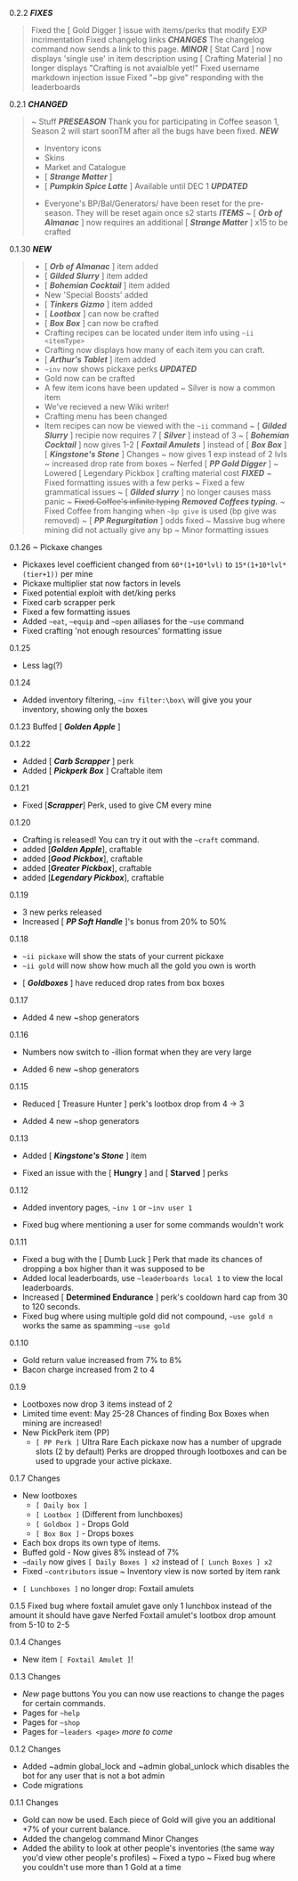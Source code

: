0.2.2
***FIXES***
> Fixed the [ Gold Digger ] issue with items/perks that modify EXP incrimentation
> Fixed changelog links
***CHANGES***
> The changelog command now sends a link to this page.
***MINOR***
> [ Stat Card ] now displays 'single use' in item description
> using [ Crafting Material ] no longer displays "Crafting is not avaialble yet!"
> Fixed username markdown injection issue
> Fixed "~bp give" responding with the leaderboards

0.2.1
***CHANGED***
> ~ Stuff
***PRESEASON***
Thank you for participating in Coffee season 1, Season 2 will start soonTM after all the bugs have been fixed.
***NEW***
> + Inventory icons
> + Skins
> + Market and Catalogue
> + [ ***Strange Matter*** ]
> + [ ***Pumpkin Spice Latte*** ] Available until DEC 1
***UPDATED***
> - Everyone's BP/Bal/Generators/ have been reset for the pre-season. They will be reset again once s2 starts
***ITEMS***
> ~ [ ***Orb of Almanac*** ] now requires an additional [ ***Strange Matter*** ] x15 to be crafted

0.1.30
***NEW***
> + [ ***Orb of Almanac*** ] item added
> + [ ***Gilded Slurry*** ] item added
> + [ ***Bohemian Cocktail*** ] item added
> + New 'Special Boosts' added
> + [ ***Tinkers Gizmo*** ] item added
> + [ ***Lootbox*** ] can now be crafted
> + [ ***Box Box*** ] can now be crafted
> + Crafting recipes can be located under item info using `~ii <itemType>`
> + Crafting now displays how many of each item you can craft.
> + [ ***Arthur's Tablet*** ] item added
> + `~inv` now shows pickaxe perks
***UPDATED***
> + Gold now can be crafted
> + A few item icons have been updated
> ~ Silver is now a common item
> + We've recieved a new Wiki writer!
> + Crafting menu has been changed
> + Item recipes can now be viewed with the `~ii` command
> ~ [ ***Gilded Slurry*** ] recipie now requires 7 [ ***Silver*** ] instead of 3
> ~ [ ***Bohemian Cocktail*** ] now gives 1-2 [ ***Foxtail Amulets*** ] instead of [ ***Box Box*** ]
[ ***Kingstone's Stone*** ] Changes
> ~ now gives 1 exp instead of 2 lvls
> ~ increased drop rate from boxes
> ~ Nerfed [ ***PP Gold Digger*** ]
> ~ Lowered [ Legendary Pickbox ] crafting material cost
***FIXED***
> ~ Fixed formatting issues with a few perks
> ~ Fixed a few grammatical issues
> ~ [ ***Gilded slurry*** ] no longer causes mass panic
> ~ ~~Fixed Coffee's infinite typing~~ ***Removed Coffees typing.***
> ~ Fixed Coffee from hanging when `~bp give` is used (bp give was removed)
> ~ [ ***PP Regurgitation*** ] odds fixed
> ~ Massive bug where mining did not actually give any bp
> ~ Minor formatting issues

0.1.26
~ Pickaxe changes
- Pickaxes level coefficient changed from `60*(1+10*lvl)` to `15*(1+10*lvl*(tier+1))` per mine
- Pickaxe multiplier stat now factors in levels
- Fixed potential exploit with det/king perks
- Fixed carb scrapper perk
- Fixed a few formatting issues
- Added `~eat`, `~equip` and `~open` ailiases for the `~use` command
- Fixed crafting 'not enough resources' formatting issue

0.1.25
+ Less lag(?)

0.1.24
+ Added inventory filtering, `~inv filter:\box\` will give you your inventory, showing only the boxes

0.1.23
Buffed [ ***Golden Apple*** ]

0.1.22
+ Added [ ***Carb Scrapper*** ] perk
+ Added [ ***Pickperk Box*** ] Craftable item

0.1.21
+ Fixed [***Scrapper***] Perk, used to give CM every mine

0.1.20
+ Crafting is released! You can try it out with the `~craft` command.
+ added [***Golden Apple***], craftable
+ added [***Good Pickbox***], craftable
+ added [***Greater Pickbox***], craftable
+ added [***Legendary Pickbox***], craftable

0.1.19
+ 3 new perks released
+ Increased [ ***PP Soft Handle*** ]'s bonus from 20% to 50%

0.1.18
+ `~ii pickaxe` will show the stats of your current pickaxe
+ `~ii gold` will now show how much all the gold you own is worth
- [ ***Goldboxes*** ] have reduced drop rates from box boxes

0.1.17
+ Added 4 new ~shop generators

0.1.16
- Numbers now switch to -illion format when they are very large
+ Added 6 new ~shop generators

0.1.15
- Reduced [ Treasure Hunter ] perk's lootbox drop from 4 -> 3
+ Added 4 new ~shop generators

0.1.13
+ Added [ ***Kingstone's Stone*** ] item
- Fixed an issue with the [ **Hungry** ] and [ **Starved** ] perks

0.1.12
+ Added inventory pages, `~inv 1` or `~inv user 1`
- Fixed bug where mentioning a user for some commands wouldn't work

0.1.11
- Fixed a bug with the [ Dumb Luck ] Perk that made its chances of dropping a box higher than it was supposed to be
- Added local leaderboards, use `~leaderboards local 1` to view the local leaderboards.
- Increased [ **Determined Endurance** ] perk's cooldown hard cap from 30 to 120 seconds.
- Fixed bug where using multiple gold did not compound, `~use gold n` works the same as spamming `~use gold`

0.1.10
- Gold return value increased from 7% to 8%
- Bacon charge increased from 2 to 4

0.1.9
+ Lootboxes now drop 3 items instead of 2
+ Limited time event: May 25-28 Chances of finding Box Boxes when mining are increased!
+ New PickPerk item (PP)
   + `[ PP Perk ]` Ultra Rare
Each pickaxe now has a number of upgrade slots (2 by default)
Perks are dropped through lootboxes and can be used to upgrade
your active pickaxe.


0.1.7
Changes
+ New lootboxes
   + `[ Daily box ]`
   + `[ Lootbox ]` (Different from lunchboxes)
   + `[ Goldbox ]` - Drops Gold
   + `[ Box Box ]` - Drops boxes
+ Each box drops its own type of items.
+ Buffed gold - Now gives 8% instead of 7%
+ `~daily` now gives `[ Daily Boxes ] x2` instead of `[ Lunch Boxes ] x2`
+ Fixed `~contributors` issue
~ Inventory view is now sorted by item rank
- `[ Lunchboxes ]` no longer drop: Foxtail amulets

0.1.5
Fixed bug where foxtail amulet gave only 1 lunchbox instead of the amount it should have gave
Nerfed Foxtail amulet's lootbox drop amount from 5-10 to 2-5

0.1.4
Changes
+ New item `[ Foxtail Amulet ]`!

0.1.3
Changes
+ *New* page buttons
You you can now use reactions to change the pages for certain commands.
+ Pages for `~help`
+ Pages for `~shop`
+ Pages for `~leaders <page>`
*more to come*

0.1.2
Changes
+ Added ~admin global_lock and ~admin global_unlock
which disables the bot for any user that is not a bot admin
+ Code migrations

0.1.1
Changes
+ Gold can now be used. Each piece of Gold will give you an additional +7% of your current balance.
+ Added the changelog command
Minor Changes
+ Added the ability to look at other people's inventories (the same way you'd view other people's profiles)
~ Fixed a typo
~ Fixed bug where you couldn't use more than 1 Gold at a time